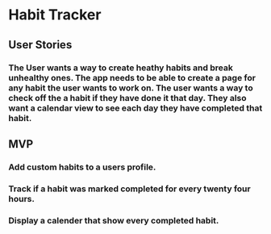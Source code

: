 # Habit Tracker

## User Stories

### The User wants a way to create heathy habits and break unhealthy ones. The app needs to be able to create a page for any habit the user wants to work on. The user wants a way to check off the a habit if they have done it that day. They also want a calendar view to see each day they have completed that habit.

## MVP
### Add custom habits to a users profile.
### Track if a habit was marked completed for every twenty four hours.
### Display a calender that show every completed habit.

 
